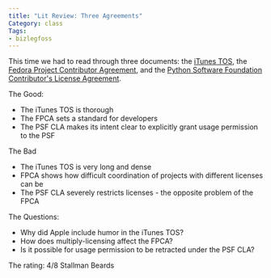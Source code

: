 ```yaml
---
title: "Lit Review: Three Agreements"
Category: class
Tags:
- bizlegfoss
---
```


This time we had to read through three documents: the [iTunes TOS][iTunes], the [Fedora Project Contributor Agreement][FPCA], and the [Python Software Foundation Contributor's License Agreement][PSFCLA].

The Good:

- The iTunes TOS is thorough
- The FPCA sets a standard for developers
- The PSF CLA makes its intent clear to explicitly grant usage permission to the PSF

The Bad

- The iTunes TOS is very long and dense
- FPCA shows how difficult coordination of projects with different licenses can be
- The PSF CLA severely restricts licenses - the opposite problem of the FPCA

The Questions:

- Why did Apple include humor in the iTunes TOS?
- How does multiply-licensing affect the FPCA?
- Is it possible for usage permission to be retracted under the PSF CLA?

The rating: 4/8 Stallman Beards

[iTunes]: https://www.apple.com/legal/internet-services/itunes/us/terms.html
[FPCA]: https://fedoraproject.org/wiki/Legal:Fedora_Project_Contributor_Agreement
[PSFCLA]: http://legacy.python.org/psf/contrib/contrib-form/contributor-agreement.pdf
